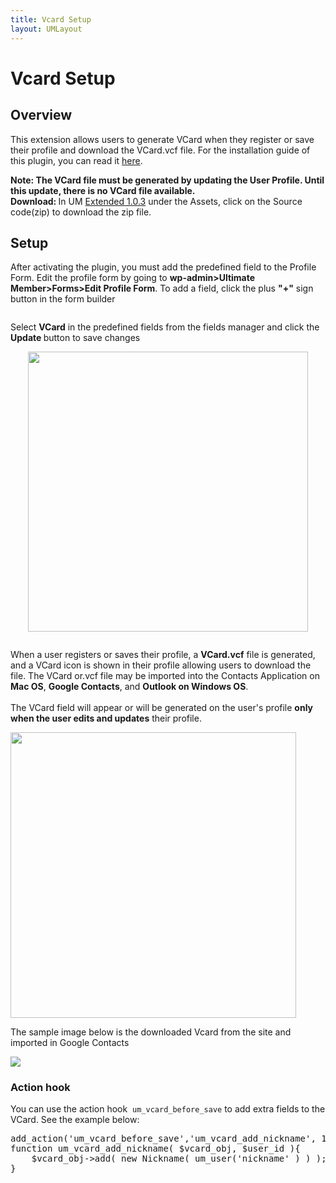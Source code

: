 ```yaml
---
title: Vcard Setup 
layout: UMLayout
---
```

# Vcard Setup


## Overview
<p>
	 This extension allows users to generate VCard when they register or save their profile and download the VCard.vcf file. For the installation guide of this plugin, you can read it 
	<a href="https://ultimatemember.github.io/Extended/article/1663-download-installation-of-the-basic-extensions">here</a>.</p>
<div class="callout-blue">
	<strong>Note: The VCard file must be generated by updating the User Profile. Until this update, there is no VCard file available.</strong>
</div><div class="callout-blue">
	<strong>Download: </strong>In UM <a href="https://github.com/ultimatemember/Extended/releases/tag/1.0.3">Extended 1.0.3</a> under the Assets, click on the Source code(zip) to download the zip file.
</div>

## Setup
<p>
	After activating the plugin, you must add the predefined field to the Profile Form. Edit the profile form by going to
	<strong> wp-admin>Ultimate Member>Forms>Edit Profile Form</strong>. To add a field, click the plus <strong>"+"</strong> sign button in the form builder</p><p>
	<img class="noBdr" src="https://s3.amazonaws.com/helpscout.net/docs/assets/561c96629033600a7a36d662/images/6513c85de201484b1258ae1f/file-LmHFUveo2P.png" alt="" style="display: block; margin: auto;"></p><p>
	 Select 
	<strong>VCard</strong> in the predefined fields from the fields manager and click the <strong>Update </strong>button to save changes</p><p>
	<img class="noBdr" src="https://s3.amazonaws.com/helpscout.net/docs/assets/561c96629033600a7a36d662/images/6513cab3556a3e3cf18cbea0/file-2OddUqkOzk.png" style="width: 447.333px; display: block; margin: auto;" alt=""></p><p>
	<img class="noBdr" src="https://s3.amazonaws.com/helpscout.net/docs/assets/561c96629033600a7a36d662/images/6513ccbd15e8de2d9d325e92/file-NLSTdSbrrs.png" alt="" style="display: block; margin: auto;"></p><p>
	When a user registers or saves their profile, a 
	<strong>VCard.vcf</strong> file is generated, and a VCard icon is shown in their profile allowing users to download the file. The VCard or.vcf file may be imported into the Contacts Application on <strong>Mac OS</strong>, <strong>Google Contacts</strong>, and <strong>Outlook on Windows OS</strong>.<br>
	<br>
	The VCard field will appear or will be generated on the user's profile 
	<strong>only when the user edits and updates</strong> their profile.</p><p>
	<img class="noBdr" src="https://s3.amazonaws.com/helpscout.net/docs/assets/561c96629033600a7a36d662/images/6523ddcc42d97d1c045917dd/file-gAOrX5qqyr.png" style="width: 457.333px;"></p><p>
	 The sample image below is the downloaded Vcard from the site and imported in Google Contacts</p><p>
	<img class="noBdr" src="https://s3.amazonaws.com/helpscout.net/docs/assets/561c96629033600a7a36d662/images/6523dfc0ed8c6d2f1cffe2c3/file-8lGGe989Yu.png"></p>

### Action hook
<p>
	 You can use the action hook 
	<code>um_vcard_before_save</code> to add extra fields to the VCard. See the example below:</p>
<div>
	<pre>add_action('um_vcard_before_save','um_vcard_add_nickname', 10, 2 ); 
function um_vcard_add_nickname( $vcard_obj, $user_id ){    
	$vcard_obj->add( new Nickname( um_user('nickname' ) ) ); 
}	</pre></div>
